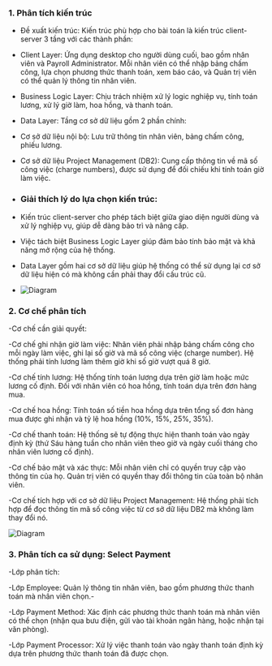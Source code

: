 ### 1. Phân tích kiến trúc
- Đề xuất kiến trúc: Kiến trúc phù hợp cho bài toán là kiến trúc client-server 3 tầng với các thành phần:
- Client Layer: Ứng dụng desktop cho người dùng cuối, bao gồm nhân viên và Payroll Administrator. Mỗi nhân viên có thể nhập bảng chấm công, lựa chọn phương thức thanh toán, xem báo cáo, và Quản trị viên có thể quản lý thông tin nhân viên.

- Business Logic Layer: Chịu trách nhiệm xử lý logic nghiệp vụ, tính toán lương, xử lý giờ làm, hoa hồng, và thanh toán.

- Data Layer: Tầng cơ sở dữ liệu gồm 2 phần chính:

- Cơ sở dữ liệu nội bộ: Lưu trữ thông tin nhân viên, bảng chấm công, phiếu lương.

- Cơ sở dữ liệu Project Management (DB2): Cung cấp thông tin về mã số công việc (charge numbers), được sử dụng để đối chiếu khi tính toán giờ làm việc.
- ###  Giải thích lý do lựa chọn kiến trúc:

- Kiến trúc client-server cho phép tách biệt giữa giao diện người dùng và xử lý nghiệp vụ, giúp dễ dàng bảo trì và nâng cấp.

- Việc tách biệt Business Logic Layer giúp đảm bảo tính bảo mật và khả năng mở rộng của hệ thống.

- Data Layer gồm hai cơ sở dữ liệu giúp hệ thống có thể sử dụng lại cơ sở dữ liệu hiện có mà không cần phải thay đổi cấu trúc cũ.

- ![Diagram](https://www.planttext.com/api/plantuml/png/P59BRW8n3DtFAI9MxOOZL9JI1HAeemeEu7eCfEGpjPDAeugJTT4ZzGfDWCbqX9VlsNxlEVdz_fb900xHcge5FCAUrAHc4d81WlPEhQ0ZdgYlIYaq8AAsGhnqWNW7I6SyLwEbDT1jbtVtL-G0hZ5KkW7pkZDxgaxLe3QFeXsbnIk_rtYhr_CNkjT3C1WD1AgXOszCaGr9wRZHbWfYmIMXPziQtn59mSkA9s-j5kdjvIAtyupKQxz6SnqSUrz0W5l76Nr4p9cANUySOTZupBs13Eu-8d5NitzFzFhirARRB-QbGOBduZwF5uOfiAPFocaHk1cHbzHrP3makHTkYFyb63_YTFemFdCrFdhcXr3LZ5oJFimV0000__y30000)

### 2. Cơ chế phân tích
-Cơ chế cần giải quyết:

-Cơ chế ghi nhận giờ làm việc: Nhân viên phải nhập bảng chấm công cho mỗi ngày làm việc, ghi lại số giờ và mã số công việc (charge number). Hệ thống phải tính lương làm thêm giờ khi số giờ vượt quá 8 giờ.

-Cơ chế tính lương: Hệ thống tính toán lương dựa trên giờ làm hoặc mức lương cố định. Đối với nhân viên có hoa hồng, tính toán dựa trên đơn hàng mua.

-Cơ chế hoa hồng: Tính toán số tiền hoa hồng dựa trên tổng số đơn hàng mua được ghi nhận và tỷ lệ hoa hồng (10%, 15%, 25%, 35%).

-Cơ chế thanh toán: Hệ thống sẽ tự động thực hiện thanh toán vào ngày định kỳ (thứ Sáu hàng tuần cho nhân viên theo giờ và ngày cuối tháng cho nhân viên lương cố định).

-Cơ chế bảo mật và xác thực: Mỗi nhân viên chỉ có quyền truy cập vào thông tin của họ. Quản trị viên có quyền thay đổi thông tin của toàn bộ nhân viên.

-Cơ chế tích hợp với cơ sở dữ liệu Project Management: Hệ thống phải tích hợp để đọc thông tin mã số công việc từ cơ sở dữ liệu DB2 mà không làm thay đổi nó.

![Diagram](https://www.planttext.com/api/plantuml/png/f5BBIWD14BplLpGvHN43NeTb2GOFWa8E_a2pwNtWF9RfpY6eN-R1J_8N72V3iXD5q1oxkhgehkwFj_Sr2thP6rqq6fdXrepQ7OZWkG0eWL9vjrCmM8cOHKCAMFnWkmYCU31avO6aTu6tdPU10C2agP4CN_usT56y5ibFXaTJLHMCa6-neRgEygDt3J4dwXADsrjHq6g7SZMjeARTPl8Rv3xDHV6pn6xGFZrwjDoIFryjpMoF2iwdYsIviOBxWQNAKZg6ugaB7V9_IVtVZgUlMLmleFH3rqjPno9_XcyxHNxvnRqyvSvFirgzr2VjBEmV-ckok_3Mdm000F__0m00)

### 3. Phân tích ca sử dụng: Select Payment
-Lớp phân tích:

-Lớp Employee: Quản lý thông tin nhân viên, bao gồm phương thức thanh toán mà nhân viên chọn.-

-Lớp Payment Method: Xác định các phương thức thanh toán mà nhân viên có thể chọn (nhận qua bưu điện, gửi vào tài khoản ngân hàng, hoặc nhận tại văn phòng).

-Lớp Payment Processor: Xử lý việc thanh toán vào ngày thanh toán định kỳ dựa trên phương thức thanh toán đã được chọn.
